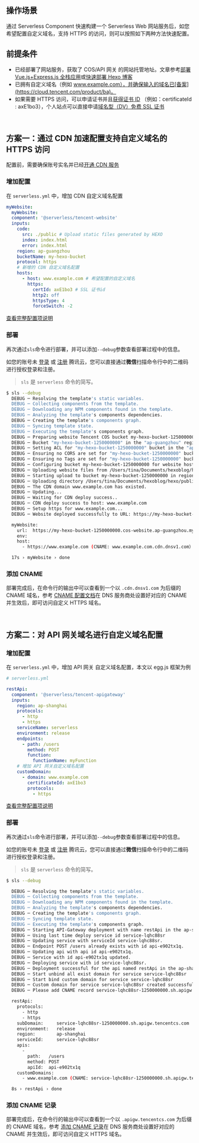 <!--
title: 自定义域名及 HTTPS 配置
menuText: 自定义域名及 HTTPS 配置
menuOrder: 5
layout: Doc
-->

## 操作场景

通过 Serverless Component 快速构建一个 Serverless Web 网站服务后，如您希望配置自定义域名，支持 HTTPS 的访问，则可以按照如下两种方法快速配置。

## 前提条件

- 已经部署了网站服务，获取了 COS/API 网关 的网站托管地址。文章参考[部署 Vue.js+Express.js 全栈应用](https://serverless.com/cn/framework/docs/providers/tencent/components/high-level-components/tencent-vue-full-stack/)或[快速部署 Hexo 博客](https://serverless.com/cn/framework/docs/providers/tencent/components/high-level-components/tencent-hexo/)
- 已拥有自定义域名（例如 www.example.com），并确保输入的域名已[备案](https://cloud.tencent.com/product/ba)。
- 如果需要 HTTPS 访问，可以申请证书并且[获得证书 ID](https://console.cloud.tencent.com/ssl) （例如：certificateId : axE1bo3），个人站点可以直接申请[域名型（DV）免费 SSL 证书](https://cloud.tencent.com/document/product/400/8422)

&nbsp;

## 方案一：通过 CDN 加速配置支持自定义域名的 HTTPS 访问

配置前，需要确保账号实名并已经[开通 CDN 服务](https://console.cloud.tencent.com/cdn)

### 增加配置

在 `serverless.yml` 中，增加 CDN 自定义域名配置

```yml
myWebsite:
  myWebsite:
  component: '@serverless/tencent-website'
  inputs:
    code:
      src: ./public # Upload static files generated by HEXO
      index: index.html
      error: index.html
    region: ap-guangzhou
    bucketName: my-hexo-bucket
    protocol: https
    # 新增的 CDN 自定义域名配置
    hosts:
      - host: www.example.com # 希望配置的自定义域名
        https:
          certId: axE1bo3 # SSL 证书id
          http2: off
          httpsType: 4
          forceSwitch: -2
```

[查看完整配置项说明](https://github.com/serverless-components/tencent-website/blob/master/docs/configure.md)

### 部署

再次通过`sls`命令进行部署，并可以添加`--debug`参数查看部署过程中的信息。

如您的账号未 [登录](https://cloud.tencent.com/login) 或 [注册](https://cloud.tencent.com/register) 腾讯云，您可以直接通过**微信**扫描命令行中的二维码进行授权登录和注册。

> `sls` 是 `serverless` 命令的简写。

```bash
$ sls --debug
  DEBUG ─ Resolving the template's static variables.
  DEBUG ─ Collecting components from the template.
  DEBUG ─ Downloading any NPM components found in the template.
  DEBUG ─ Analyzing the template's components dependencies.
  DEBUG ─ Creating the template's components graph.
  DEBUG ─ Syncing template state.
  DEBUG ─ Executing the template's components graph.
  DEBUG ─ Preparing website Tencent COS bucket my-hexo-bucket-1250000000.
  DEBUG ─ Bucket "my-hexo-bucket-1250000000" in the "ap-guangzhou" region already exist.
  DEBUG ─ Setting ACL for "my-hexo-bucket-1250000000" bucket in the "ap-guangzhou" region.
  DEBUG ─ Ensuring no CORS are set for "my-hexo-bucket-1250000000" bucket in the "ap-guangzhou" region.
  DEBUG ─ Ensuring no Tags are set for "my-hexo-bucket-1250000000" bucket in the "ap-guangzhou" region.
  DEBUG ─ Configuring bucket my-hexo-bucket-1250000000 for website hosting.
  DEBUG ─ Uploading website files from /Users/tina/Documents/hexoblog/hexo/public to bucket my-hexo-bucket-1250000000.
  DEBUG ─ Starting upload to bucket my-hexo-bucket-1250000000 in region ap-guangzhou
  DEBUG ─ Uploading directory /Users/tina/Documents/hexoblog/hexo/public to bucket my-hexo-bucket-1250000000
  DEBUG ─ The CDN domain www.example.com has existed.
  DEBUG ─ Updating...
  DEBUG ─ Waiting for CDN deploy success..
  DEBUG ─ CDN deploy success to host: www.example.com
  DEBUG ─ Setup https for www.example.com...
  DEBUG ─ Website deployed successfully to URL: https://my-hexo-bucket-1250000000.cos-website.ap-guangzhou.myqcloud.com.

  myWebsite:
    url:  https://my-hexo-bucket-1250000000.cos-website.ap-guangzhou.myqcloud.com
    env:
    host:
      - https://www.example.com (CNAME: www.example.com.cdn.dnsv1.com）

  17s › myWebsite › done
```

### 添加 CNAME

部署完成后，在命令行的输出中可以查看到一个以 `.cdn.dnsv1.com` 为后缀的 CNAME 域名，参考 [CNAME 配置文档](https://cloud.tencent.com/document/product/228/3121)在 DNS 服务商处设置好对应的 CNAME 并生效后，即可访问自定义 HTTPS 域名。

&nbsp;

## 方案二：对 API 网关域名进行自定义域名配置

### 增加配置

在 `serverless.yml` 中，增加 API 网关 自定义域名配置，本文以 egg.js 框架为例

```yml
# serverless.yml

restApi:
  component: '@serverless/tencent-apigateway'
  inputs:
    region: ap-shanghai
    protocols:
      - http
      - https
    serviceName: serverless
    environment: release
    endpoints:
      - path: /users
        method: POST
        function:
          functionName: myFunction
    # 增加 API 网关自定义域名配置
    customDomain:
      - domain: www.example.com
        certificateId: axE1bo3
        protocols:
          - https
```

[查看完整配置项说明](https://github.com/serverless-components/tencent-apigateway/blob/master/docs/configure.md)

### 部署

再次通过`sls`命令进行部署，并可以添加`--debug`参数查看部署过程中的信息。

如您的账号未 [登录](https://cloud.tencent.com/login) 或 [注册](https://cloud.tencent.com/register) 腾讯云，您可以直接通过**微信**扫描命令行中的二维码进行授权登录和注册。

> `sls` 是 `serverless` 命令的简写。

```bash
$ sls --debug

  DEBUG ─ Resolving the template's static variables.
  DEBUG ─ Collecting components from the template.
  DEBUG ─ Downloading any NPM components found in the template.
  DEBUG ─ Analyzing the template's components dependencies.
  DEBUG ─ Creating the template's components graph.
  DEBUG ─ Syncing template state.
  DEBUG ─ Executing the template's components graph.
  DEBUG ─ Starting API-Gateway deployment with name restApi in the ap-shanghai region
  DEBUG ─ Using last time deploy service id service-lqhc88sr
  DEBUG ─ Updating service with serviceId service-lqhc88sr.
  DEBUG ─ Endpoint POST /users already exists with id api-e902tx1q.
  DEBUG ─ Updating api with api id api-e902tx1q.
  DEBUG ─ Service with id api-e902tx1q updated.
  DEBUG ─ Deploying service with id service-lqhc88sr.
  DEBUG ─ Deployment successful for the api named restApi in the ap-shanghai region.
  DEBUG ─ Start unbind all exist domain for service service-lqhc88sr
  DEBUG ─ Start bind custom domain for service service-lqhc88sr
  DEBUG ─ Custom domain for service service-lqhc88sr created successfully.
  DEBUG ─ Please add CNAME record service-lqhc88sr-1250000000.sh.apigw.tencentcs.com for www.example.com.

  restApi:
    protocols:
      - http
      - https
    subDomain:     service-lqhc88sr-1250000000.sh.apigw.tencentcs.com
    environment:   release
    region:        ap-shanghai
    serviceId:     service-lqhc88sr
    apis:
      -
        path:   /users
        method: POST
        apiId:  api-e902tx1q
    customDomains:
      - www.example.com (CNAME: service-lqhc88sr-1250000000.sh.apigw.tencentcs.com)

  8s › restApi › done
```

### 添加 CNAME 记录

部署完成后，在命令行的输出中可以查看到一个以 `.apigw.tencentcs.com` 为后缀的 CNAME 域名，参考 [添加 CNAME 记录](https://cloud.tencent.com/document/product/302/3450)在 DNS 服务商处设置好对应的 CNAME 并生效后，即可访问自定义 HTTPS 域名。
